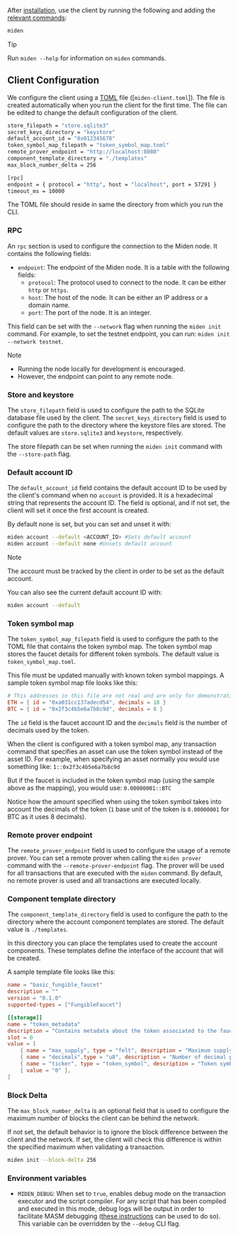 After [installation](./install-and-run.md#install-the-client), use the client by running the following and adding the [relevant commands](cli-reference.md#commands):

```sh
miden
```

> [!Tip]
> Run `miden --help` for information on `miden` commands.

## Client Configuration

We configure the client using a [TOML](https://en.wikipedia.org/wiki/TOML) file ([`miden-client.toml`]).  The file is created automatically when you run the client for the first time. The file can be edited to change the default configuration of the client.

```sh
store_filepath = "store.sqlite3"
secret_keys_directory = "keystore"
default_account_id = "0x012345678"
token_symbol_map_filepath = "token_symbol_map.toml"
remote_prover_endpoint = "http://localhost:8080"
component_template_directory = "./templates"
max_block_number_delta = 256

[rpc]
endpoint = { protocol = "http", host = "localhost", port = 57291 }
timeout_ms = 10000
```

The TOML file should reside in same the directory from which you run the CLI.

### RPC

An `rpc` section is used to configure the connection to the Miden node. It contains the following fields:
- `endpoint`: The endpoint of the Miden node. It is a table with the following fields:
  - `protocol`: The protocol used to connect to the node. It can be either `http` or `https`.
  - `host`: The host of the node. It can be either an IP address or a domain name.
  - `port`: The port of the node. It is an integer.

This field can be set with the `--network` flag when running the `miden init` command. For example, to set the testnet endpoint, you can run: `miden init --network testnet`.

> [!Note]
> - Running the node locally for development is encouraged.
> - However, the endpoint can point to any remote node.

### Store and keystore
The `store_filepath` field is used to configure the path to the SQLite database file used by the client. The `secret_keys_directory` field is used to configure the path to the directory where the keystore files are stored. The default values are `store.sqlite3` and `keystore`, respectively.

The store filepath can be set when running the `miden init` command with the `--store-path` flag.

### Default account ID

The `default_account_id` field contains the default account ID to be used by the client's command when no `account` is provided. It is a hexadecimal string that represents the account ID. The field is optional, and if not set, the client will set it once the first account is created.

By default none is set, but you can set and unset it with:

```sh
miden account --default <ACCOUNT_ID> #Sets default account
miden account --default none #Unsets default account
```
> [!Note]
> The account must be tracked by the client in order to be set as the default account.

You can also see the current default account ID with:

```sh
miden account --default
```
### Token symbol map
The `token_symbol_map_filepath` field is used to configure the path to the TOML file that contains the token symbol map. The token symbol map stores the faucet details for different token symbols. The default value is `token_symbol_map.toml`.

This file must be updated manually with known token symbol mappings. A sample token symbol map file looks like this:
```toml
# This addresses in this file are not real and are only for demonstration purposes.
ETH = { id = "0xa031cc137adecd54", decimals = 18 }
BTC = { id = "0x2f3c4b5e6a7b8c9d", decimals = 8 }
```

The `id` field is the faucet account ID and the `decimals` field is the number of decimals used by the token.

When the client is configured with a token symbol map, any transaction command that specifies an asset can use the token symbol instead of the asset ID. For example, when specifying an asset normally you would use something like:
```1::0x2f3c4b5e6a7b8c9d```

But if the faucet is included in the token symbol map (using the sample above as the mapping), you would use:
```0.00000001::BTC```

Notice how the amount specified when using the token symbol takes into account the decimals of the token (`1` base unit of the token is `0.00000001` for BTC as it uses 8 decimals).

### Remote prover endpoint
The `remote_prover_endpoint` field is used to configure the usage of a remote prover. You can set a remote prover when calling the `miden prover` command with the `--remote-prover-endpoint` flag. The prover will be used for all transactions that are executed with the `miden` command. By default, no remote prover is used and all transactions are executed locally.

### Component template directory
The `component_template_directory` field is used to configure the path to the directory where the account component templates are stored. The default value is `./templates`.

In this directory you can place the templates used to create the account components. These templates define the interface of the account that will be created.

A sample template file looks like this:
```toml
name = "basic_fungible_faucet"
description = ""
version = "0.1.0"
supported-types = ["FungibleFaucet"]

[[storage]]
name = "token_metadata"
description = "Contains metadata about the token associated to the faucet account"
slot = 0
value = [
    { name = "max_supply", type = "felt", description = "Maximum supply of the token in base units" },
    { name = "decimals",type = "u8", description = "Number of decimal places" },
    { name = "ticker", type = "token_symbol", description = "Token symbol of the faucet's asset, limited to 4 characters." }, 
    { value = "0" },
]
```

### Block Delta
The `max_block_number_delta` is an optional field that is used to configure the maximum number of blocks the client can be behind the network.

If not set, the default behavior is to ignore the block difference between the client and the network. If set, the client will check this difference is within the specified maximum when validating a transaction.

```sh
miden init --block-delta 256
```

### Environment variables

- `MIDEN_DEBUG`: When set to `true`, enables debug mode on the transaction executor and the script compiler. For any script that has been compiled and executed in this mode, debug logs will be output in order to facilitate MASM debugging ([these instructions](https://0xMiden.github.io/miden-vm/user_docs/assembly/debugging.html) can be used to do so). This variable can be overridden by the `--debug` CLI flag. 
